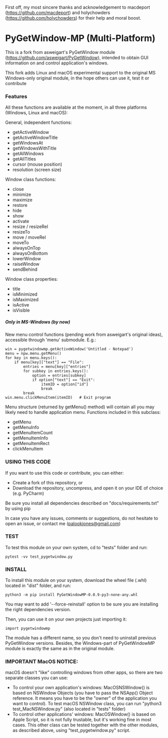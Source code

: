 First off, my most sincere thanks and acknowledgement to macdeport (https://github.com/macdeport) and holychowders (https://github.com/holychowders) for their help and moral boost.

PyGetWindow-MP (Multi-Platform)
==============================

This is a fork from asweigart's PyGetWindow module (https://github.com/asweigart/PyGetWindow), intended to obtain GUI information on and control application's windows.

This fork adds Linux and macOS experimental support to the original MS Windows-only original module, in the hope others can use it, test it or contribute

### Features

All these functions are available at the moment, in all three platforms (Windows, Linux and macOS):

General, independent functions:

* getActiveWindow
* getActiveWindowTitle
* getWindowsAt
* getWindowsWithTitle
* getAllWindows
* getAllTitles
* cursor (mouse position)
* resolution (screen size)

Window class functions:

* close
* minimize
* maximize
* restore
* hide
* show
* activate
* resize / resizeRel
* resizeTo
* move / moveRel
* moveTo
* alwaysOnTop
* alwaysOnBottom
* lowerWindow
* raiseWindow
* sendBehind

Window class properties:

* title
* isMinimized
* isMaximized
* isActive
* isVisible

##### Only in MS-Windows (by now)

New menu control functions (pending work from asweigart's original ideas), accessible through 'menu' submodule. E.g.:

    win = pygetwindowmp.getActiveWindow('Untitled - Notepad')
    menu = npw.menu.getMenu()
    for key in menu.keys():
        if menu[key]["text"] == "File":
            entries = menu[key]["entries"]
            for subkey in entries.keys():
                option = entries[subkey]
                if option["text"] == "Exit":
                    itemID = option["id"]
                    break
            break
    win.menu.clickMenuItem(itemID)   # Exit program

Menu structure (returned by getMenu() method) will contain all you may likely need to handle application menu. Functions included in this subclass:

* getMenu
* getMenuInfo
* getMenuItemCount
* getMenuItemInfo
* getMenuItemRect
* clickMenuItem

### USING THIS CODE

If you want to use this code or contribute, you can either:

* Create a fork of this repository, or 
* Download the repository, uncompress, and open it on your IDE of choice (e.g. PyCharm)

Be sure you install all dependencies described on "docs/requirements.txt" by using pip

In case you have any issues, comments or suggestions, do not hesitate to open an issue, or contact me (palookjones@gmail.com)

### TEST

To test this module on your own system, cd to "tests" folder and run:

    pytest -vv test_pygetwindow.py

### INSTALL

To install this module on your system, download the wheel file (.whl) located in "dist" folder, and run:

    python3 -m pip install PyGetWindowMP-0.0.9-py3-none-any.whl

You may want to add '--force-reinstall' option to be sure you are installing the right dependencies version.

Then, you can use it on your own projects just importing it:

    import pygetwindowmp

The module has a different name, so you don't need to uninstall previous PyGetWindow versions. Besides, the Windows-part of PyGetWindowMP module is exactly the same as in the original module.

### IMPORTANT MacOS NOTICE:

macOS doesn't "like" controlling windows from other apps, so there are two separate classes you can use:

- To control your own application's windows: MacOSNSWindow() is based on NSWindow Objects (you have to pass the NSApp() Object reference. It means you have to be the "owner" of the application you want to control). To test macOS NSWindow class, you can run "python3 test_MacNSWindow.py" (also located in "tests" folder)
- To control other applications' windows: MacOSWindow() is based on Apple Script, so it is not fully trustable, but it's working fine in most cases. This other class can be tested together with the other modules, as described above, using "test_pygetwindow.py" script.
